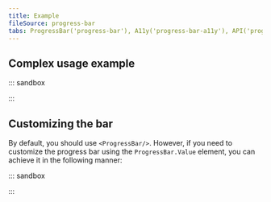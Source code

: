```yaml
---
title: Example
fileSource: progress-bar
tabs: ProgressBar('progress-bar'), A11y('progress-bar-a11y'), API('progress-bar-api'), Example('progress-bar-code'), Changelog('progress-bar-changelog')
---
```


## Complex usage example

::: sandbox

<script lang="tsx">
import React, { useState, useEffect } from 'react';
import { Box } from '@semcore/ui/flex-box';
import { Text } from '@semcore/ui/typography';
import ProgressBar from '@semcore/ui/progress-bar';

const Demo = () => {
  const [value, setValue] = useState(0);

  useEffect(() => {
    const timerFetch = setInterval(() => {
      setValue((value) => {
        if (value < 100) {
          return value + 20;
        }
        return 0;
      });
    }, 1000);
    return () => {
      clearInterval(timerFetch);
    };
  }, []);

  return (
    <div>
      <Box mb={1}>
        <Text size={200}>{value ? `${20 * value}/2000` : 'progress...'}</Text>
      </Box>
      <ProgressBar value={value} aria-label='Infinite emails processing' />
    </div>
  );
};


</script>

:::

## Customizing the bar

By default, you should use `<ProgressBar/>`. However, if you need to customize the progress bar using the `ProgressBar.Value` element, you can achieve it in the following manner:

::: sandbox

<script lang="tsx">
import React from 'react';
import ProgressBar from '@semcore/ui/progress-bar';

const Demo = () => {
  return (
    <ProgressBar value={80} theme='#EDD9FF' aria-label='Email processing'>
      <ProgressBar.Value theme='violet' />
    </ProgressBar>
  );
};


</script>

:::
